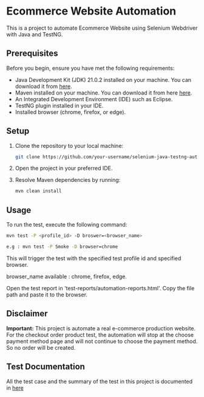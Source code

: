 # Ecommerce Website Automation
This is a project to automate Ecommerce Website using Selenium Webdriver with Java and TestNG.

## Prerequisites
Before you begin, ensure you have met the following requirements:

* Java Development Kit (JDK) 21.0.2  installed on your machine. You can download it from [here](https://www.oracle.com/java/technologies/javase-jdk11-downloads.html).
* Maven installed on your machine. You can download it from here [here](https://maven.apache.org/download.cgi).
* An Integrated Development Environment (IDE) such as Eclipse.
* TestNG plugin installed in your IDE.
* Installed browser (chrome, firefox, or edge).

## Setup
1. Clone the repository to your local machine:

   ```bash
   git clone https://github.com/your-username/selenium-java-testng-automation.git

2. Open the project in your preferred IDE.
3. Resolve Maven dependencies by running:
   
   ```bash
   mvn clean install

## Usage
To run the test, execute the following command:

   ```bash
   mvn test -P <profile_id> -D broswer=<browser_name>

   e.g : mvn test -P Smoke -D browser=chrome
   ```

This will trigger the test with the specified test profile id and specified browser.

browser_name available : chrome, firefox, edge.

Open the test report in 'test-reports/automation-reports.html'. Copy the file path and paste it to the browser.

## Disclaimer
**Important:** This project is automate a real e-commerce production website. For the checkout order product test, the automation will stop at the choose payment method page and will not continue to choose the payment method. So no order will be created.

## Test Documentation
All the test case and the summary of the test in this project is documented in [here](https://1drv.ms/x/s!AoHTMgcfutbmgtp2l1hj23j6Ern6PQ?e=bMefea)
